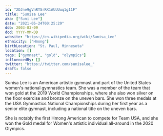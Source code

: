 ```yaml
---
id: "2DJne9gVnRTSrRX1AUUUuq1g11F"
title: "Sunisa Lee"
aka: ["Suni Lee"]
date: "2021-05-24T00:25:29"
dob: 2003-03-09
dod: YYYY-MM-DD
website: "https://en.wikipedia.org/wiki/Sunisa_Lee"
ethnicity: ["Hmong"]
birthLocation: "St. Paul, Minnesota"
location: []
tags: ["gymnast", "gold", "olympics"]
influencedBy: []
twitter: "https://twitter.com/sunisalee_"
draft: false
---
```


Sunisa Lee is an American artistic gymnast and part of the United States women's
national gymnastics team. She was a member of the team that won gold at the 2019
World Championships, where she also won silver on the floor exercise and bronze
on the uneven bars. She won three medals at the USA Gymnastics National
Championships during her first year as a senior elite gymnast, including a
national title on the uneven bars.

She is notably the first Hmong American to compete for Team USA, and she won the
Gold medal for Women's artistic individual all-around in the 2020 Olympics.
